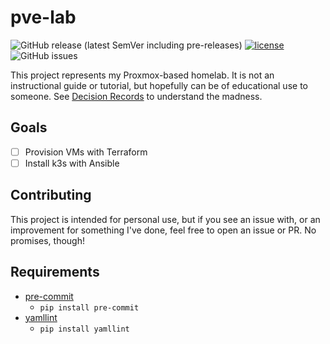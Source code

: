# pve-lab

![GitHub release (latest SemVer including pre-releases)](https://img.shields.io/github/v/release/nwsmonster/pve-lab?include_prereleases)
[![license](https://img.shields.io/github/license/nwsmonster/pve-lab?logo=unlicense&logoColor=white)](https://unlicense.org/)
![GitHub issues](https://img.shields.io/github/issues-raw/nwsmonster/pve-lab)

This project represents my Proxmox-based homelab. It is not an instructional guide or tutorial, but hopefully can be of educational use to someone. See [Decision Records](DECISION_RECORDS.md) to understand the madness.

## Goals

- [ ] Provision VMs with Terraform
- [ ] Install k3s with Ansible

## Contributing

This project is intended for personal use, but if you see an issue with, or an improvement for something I've done, feel free to open an issue or  PR. No promises, though!

## Requirements

- [pre-commit](https://pre-commit.com/)
  - `pip install pre-commit`
- [yamllint](https://github.com/adrienverge/yamllint)
  - `pip install yamllint`
